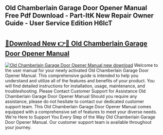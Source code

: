 ## Old Chamberlain Garage Door Opener Manual Free Pdf Download - Part-ItK New Repair Owner Guide - User Service Edition H6IcT

# <h2><a href="http://bc42101.oget.top/?id=Old+Chamberlain+Garage+Door+Opener+Manual">🔗Download New 👉🔴 Old Chamberlain Garage Door Opener Manual</a></h2>

[![Old Chamberlain Garage Door Opener Manual new download](https://i.imgur.com/5g1atiW.png)](http://bc42101.oget.top/?id=Old+Chamberlain+Garage+Door+Opener+Manual)
Welcome to the user manual for your newly activated Old Chamberlain Garage Door Opener Manual. This comprehensive guide is intended to help you understand and utilize all of the features and benefits of your product. You will find detailed instructions for installation, usage, maintenance, and troubleshooting. Please Contact Customer Support for Assistance Old Chamberlain Garage Door Opener Manual Should you require any assistance, please do not hesitate to contact our dedicated customer support team. This Old Chamberlain Garage Door Opener Manual comes equipped with a comprehensive set of features to meet your diverse needs. We're Here to Support You Every Step of the Way Old Chamberlain Garage Door Opener Manual. Our customer support team is available throughout your journey.
